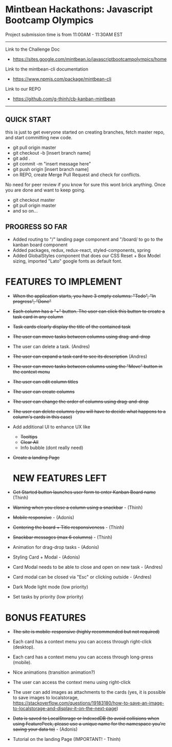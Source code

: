 # Mintbean Hackathons: Javascript Bootcamp Olympics

Project submission time is from 11:00AM - 11:30AM EST

---

Link to the Challenge Doc

- https://sites.google.com/mintbean.io/javascriptbootcampolympics/home

Link to the mintbean-cli documentation

- https://www.npmjs.com/package/mintbean-cli

Link to our REPO

- https://github.com/g-thinh/cb-kanban-mintbean

---

## QUICK START

this is just to get everyone started on creating branches, fetch master repo, and start committing new code.

- git pull origin master
- git checkout -b [insert branch name]
- git add .
- git commit -m "insert message here"
- git push origin [insert branch name]
- on REPO, create Merge Pull Request and check for conflicts.

No need for peer review if you know for sure this wont brick anything. Once you are done and want to keep going.

- git checkout master
- git pull origin master
- and so on...

## PROGRESS SO FAR

- Added routing to "/" landing page component and "/board/ to go to the kanban board component
- Added packages, redux, redux-react, styled-components, spring
- Added GlobalStyles component that does our CSS Reset + Box Model sizing, imported "Lato" google fonts as default font.

# FEATURES TO IMPLEMENT

- ~~When the application starts, you have 3 empty columns: "Todo", "In progress", "Done"~~

- ~~Each column has a "+" button. The user can click this button to create a task card in any column~~

- ~~Task cards clearly display the title of the contained task~~

- ~~The user can move tasks between columns using drag-and-drop~~

- The user can delete a task. (Andres)

- ~~The user can expand a task card to see its description~~ (Andres)

- ~~The user can move tasks between columns using the "Move" button in the context menu~~

- ~~The user can edit column titles~~

- ~~The user can create columns~~

- ~~The user can change the order of columns using drag-and-drop~~

- ~~The user can delete columns (you will have to decide what happens to a column's cards in this case)~~

- Add additional UI to enhance UX like

  - ~~Tooltips~~
  - ~~Clear All~~
  - Info bubble (dont really need)

- ~~Create a landing Page~~

  # NEW FEATURES LEFT

- ~~Get Started button launches user form to enter Kanban Board name~~ (Thinh)

- ~~Warning when you close a column using a snackbar~~ - (Thinh)

- ~~Mobile responsive~~ - (Adonis)

- ~~Centering the board + Title responsiveness~~ - (Thinh)

- ~~Snackbar messages (max 6 columns)~~ - (Thinh)

- Animation for drag-drop tasks - (Adonis)

- Styling Card + Modal - (Adonis)

- Card Modal needs to be able to close and open on new task - (Andres)

- Card modal can be closed via "Esc" or clicking outside - (Andres)

- Dark Mode light mode (low priority)

- Set tasks by priority (low priority)

# BONUS FEATURES

- ~~The site is mobile-responsive (highly recommended but not required)~~

- Each card has a context menu you can access through right-click (desktop).

- Each card has a context menu you can access through long-press (mobile).

- Nice animations (transition animation?)

- The user can access the context menu using right-click

- The user can add images as attachments to the cards (yes, it is possible to save images to localstorage, https://stackoverflow.com/questions/19183180/how-to-save-an-image-to-localstorage-and-display-it-on-the-next-page)

- ~~Data is saved to LocalStorage or IndexedDB (to avoid collisions when using FeaturePeek, please use a unique name for the namespace you're saving your data to)~~ - (Adonis)

- Tutorial on the landing Page (IMPORTANT! - Thinh)
